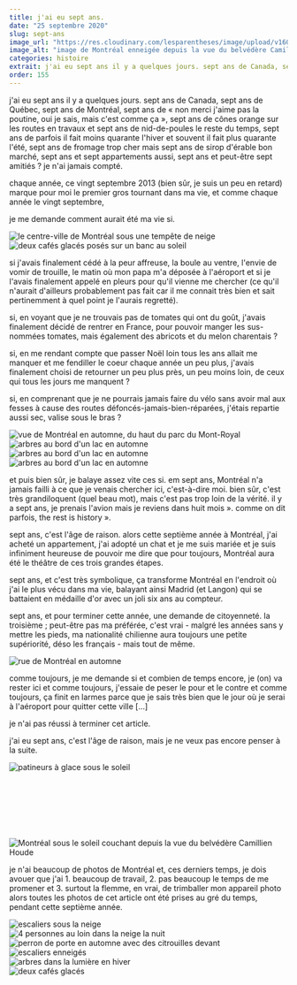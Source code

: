 ```yaml
---
title: j'ai eu sept ans.
date: "25 septembre 2020"
slug: sept-ans
image_url: "https://res.cloudinary.com/lesparentheses/image/upload/v1601069782/155-sept-ans/sept-ans-21.jpg"
image_alt: "image de Montréal enneigée depuis la vue du belvédère Camillien-Houde"
categories: histoire
extrait: j'ai eu sept ans il y a quelques jours. sept ans de Canada, sept ans de Québec, sept ans de Montréal, sept ans de « non merci j'aime pas la poutine, oui je sais, mais c'est comme ça », sept ans de cônes orange sur les routes en travaux et sept ans de nid-de-poules le reste du temps, sept ans de parfois il fait moins quarante l'hiver et souvent il fait plus quarante l'été.
order: 155
---
```


<div class="main-container margin-section">
  <div class="grid columns-4 sm-columns-8 lg-columns-12">
    <section class="single-post--section grid-element start-1 span-3 sm-start-2 md-start-2 md-span-4 lg-span-4">
      <p class="single-post--text">
        j'ai eu sept ans il y a quelques jours. sept ans de Canada, sept ans de Québec, sept ans de Montréal, sept ans de « non merci j'aime pas la poutine, oui je sais, mais c'est comme ça », sept ans de cônes orange sur les routes en travaux et sept ans de nid-de-poules le reste du temps, sept ans de parfois il fait moins quarante l'hiver et souvent il fait plus quarante l'été, sept ans de fromage trop cher mais sept ans de sirop d'érable bon marché, sept ans et sept appartements aussi, sept ans et peut-être sept amitiés ? je n'ai jamais compté.
      </p>
      <p class="single-post--text">
        chaque année, ce vingt septembre 2013 (bien sûr, je suis un peu en retard) marque pour moi le premier gros tournant dans ma vie, et comme chaque année le vingt septembre,
      </p>
    </section>
    <section class="single-post--section grid-element start-2 span-3 sm-start-4 md-start-2 md-span-4 lg-start-5 lg-span-4">
      <p class="single-post--featured">
        je me demande comment aurait été ma vie si.
      </p>
    </section>
  </div>
</div>

<div class="fullwidth margin-section grid columns-4 sm-columns-8 lg-columns-12">
  <section class="single-post--image grid-element start-1 span-3 sm-start-2 sm-span-4 lg-start-1 lg-span-5">
    <img src="https://res.cloudinary.com/lesparentheses/image/upload/v1601069785/155-sept-ans/sept-ans-17.jpg" alt="le centre-ville de Montréal sous une tempête de neige">
  </section>
  <section class="single-post--image grid-element start-2 span-3 sm-start-4 sm-span-5 lg-start-7 lg-span-6">
    <img src="https://res.cloudinary.com/lesparentheses/image/upload/v1601069751/155-sept-ans/sept-ans-01.jpg" alt="deux cafés glacés posés sur un banc au soleil">
  </section>
</div>

<div class="main-container margin-section">
  <div class="grid columns-4 sm-columns-8 lg-columns-12">
    <section class="single-post--section grid-element start-1 span-3 sm-start-2 sm-span-4 lg-start-3 lg-span-5">
      <p class="single-post--text">
        si j'avais finalement cédé à la peur affreuse, la boule au ventre, l'envie de vomir de trouille, le matin où mon papa m'a déposée à l'aéroport et si je l'avais finalement appelé en pleurs pour qu'il vienne me chercher (ce qu'il n'aurait d'ailleurs probablement pas fait car il me connait très bien et sait pertinemment à quel point je l'aurais regretté).
      </p>
      <p class="single-post--text">
        si, en voyant que je ne trouvais pas de tomates qui ont du goût, j'avais finalement décidé de rentrer en France, pour pouvoir manger les sus-nommées tomates, mais également des abricots et du melon charentais ?
      </p>
      <p class="single-post--text">
        si, en me rendant compte que passer Noël loin tous les ans allait me manquer et me fendiller le coeur chaque année un peu plus, j'avais finalement choisi de retourner un peu plus près, un peu moins loin, de ceux qui tous les jours me manquent ?
      </p>
      <p class="single-post--text">
        si, en comprenant que je ne pourrais jamais faire du vélo sans avoir mal aux fesses à cause des routes défoncés-jamais-bien-réparées, j'étais repartie aussi sec, valise sous le bras ?</p>
    </section>
  </div>
</div>

<div class="fullwidth margin-section">
  <section class="single-post--image">
    <img src="https://res.cloudinary.com/lesparentheses/image/upload/v1601069797/155-sept-ans/sept-ans-30.jpg" alt="vue de Montréal en automne, du haut du parc du Mont-Royal">
  </section>
</div>

<div class="main-container margin-section">
  <div class="grid columns-3 sm-columns-9 lg-columns-12 gap-small">
    <section class="single-post--image grid-element start-1 span-1 sm-span-3 lg-span-4 ">
      <img src="https://res.cloudinary.com/lesparentheses/image/upload/v1601069799/155-sept-ans/sept-ans-29.jpg" alt="arbres au bord d'un lac en automne" id="img-150-height">
    </section>
    <section class="single-post--image grid-element start-2 span-1 sm-start-4 sm-span-3 lg-start-5 lg-span-4">
      <img src="https://res.cloudinary.com/lesparentheses/image/upload/v1601069772/155-sept-ans/sept-ans-13.jpg" alt="arbres au bord d'un lac en automne" id="img-150-height" style="object-position: 0 0">
    </section>
    <section class="single-post--image grid-element start-3 span-1 sm-start-7 sm-span-3 lg-start-9 lg-span-4">
      <img src="https://res.cloudinary.com/lesparentheses/image/upload/v1601069780/155-sept-ans/sept-ans-11.jpg" alt="arbres au bord d'un lac en automne" id="img-150-height" style="object-position: 0 0">
    </section>
  </div>
</div>

<div class="main-container margin-section">
  <div class="grid columns-4 sm-columns-8 lg-columns-12">
    <section class="grid-element start-1 span-3 sm-span-4 lg-start-2">
      <p class="single-post--text">
        et puis bien sûr, je balaye assez vite ces si. em sept ans, Montréal n'a jamais failli à ce que je venais chercher ici, c'est-à-dire moi. bien sûr, c'est très grandiloquent (quel beau mot), mais c'est pas trop loin de la vérité. il y a sept ans, je prenais l'avion  mais je reviens dans huit mois ». comme on dit parfois, the rest is history ».
      </p>
      <p class="single-post--text">
        sept ans, c'est l'âge de raison. alors cette septième année à Montréal, j'ai acheté un appartement, j'ai adopté un chat et je me suis mariée et je suis infiniment heureuse de pouvoir me dire que pour toujours, Montréal aura été le théâtre de ces trois grandes étapes.
      </p>
      <p class="single-post--text">
        sept ans, et c'est très symbolique, ça transforme Montréal en l'endroit où j'ai le plus vécu dans ma vie, balayant ainsi Madrid (et Langon) qui se battaient en médaille d'or avec un joli six ans au compteur.
      </p>
      <p class="single-post--text">
        sept ans, et pour terminer cette année, une demande de citoyenneté. la troisième ; peut-être pas ma préférée, c'est vrai - malgré les années sans y mettre les pieds, ma nationalité chilienne aura toujours une petite supériorité, déso les français - mais tout de même.
      </p>
    </section>
  </div>
</div>

<div class="main-container margin-section grid columns-4 sm-columns-8 lg-columns-12">
  <section class="single-post--image grid-element spart-1 span-4 sm-span-6 lg-span-9">
    <img src="https://res.cloudinary.com/lesparentheses/image/upload/v1601069800/155-sept-ans/sept-ans-32.jpg" alt="rue de Montréal en automne">
  </section>
</div>

<div class="main-container margin-section">
  <div class="grid columns-4 sm-columns-8 lg-columns-12">
    <section class="single-post--section grid-element start-1 span-3 sm-start-3 sm-span-4">
      <p class="single-post--text">
        comme toujours, je me demande si et combien de temps encore, je (on) va rester ici et comme toujours, j'essaie de peser le pour et le contre et comme toujours, ça finit en larmes parce que je sais très bien que le jour où je serai à l'aéroport pour quitter cette ville [...]
      </p>
      <p class="single-post--text">
        je n'ai pas réussi à terminer cet article.
      </p>
      <p class="single-post--text">
        j'ai eu sept ans, c'est l'âge de raison, mais je ne veux pas encore penser à la suite.
      </p>
    </section>
  </div>
</div>

<div class="fullwidth margin-section grid columns-4 sm-columns-8 lg-columns-12">
  <section class="single-post--image grid-element start-1 span-3 sm-span-5 lg-span-4">
    <img src="https://res.cloudinary.com/lesparentheses/image/upload/v1601069759/155-sept-ans/sept-ans-07.jpg" alt="patineurs à glace sous le soleil">
  </section>
  <section class="single-post--image grid-element start-1 span-4 sm-start-3 sm-span-7 lg-start-5 lg-span-8" style="margin-top: 120px">
    <img src="https://res.cloudinary.com/lesparentheses/image/upload/v1601069767/155-sept-ans/sept-ans-08.jpg" alt="Montréal sous le soleil couchant depuis la vue du belvédère Camillien Houde">
  </section>
</div>

<div class="main-container margin-section grid columns-4 md-columns-8 lg-columns-12">
  <section class="single-post--section grid-element start-1 span-3 sm-start-3 sm-span-2 lg-start-6 lg-span-4">
    <p class="single-post--text">
      je n'ai beaucoup de photos de Montréal et, ces derniers temps, je dois avouer que j'ai 1. beaucoup de travail, 2. pas beaucoup le temps de me promener et 3. surtout la flemme, en vrai, de trimballer mon appareil photo alors toutes les photos de cet article ont été prises au gré du temps, pendant cette septième année.
    </p>

  </section>
</div>

<div class="main-container margin-section grid columns-4 sm-columns-8 lg-columns-12">
  <section class="grid-element single-post--image start-1 span-2 sm-span-4 lg-span-6">
    <img src="https://res.cloudinary.com/lesparentheses/image/upload/v1601069678/155-sept-ans/sept-ans-25.jpg" alt="escaliers sous la neige">
  </section>
  <section class="grid-element single-post--image start-3 span-2 sm-start-5 sm-span-4 lg-start-7 lg-span-6">
    <img src="https://res.cloudinary.com/lesparentheses/image/upload/v1601069793/155-sept-ans/sept-ans-26.jpg" alt="4 personnes au loin dans la neige la nuit">
  </section>
  <section class="grid-element single-post--image start-1 span-2 sm-span-4 lg-span-6">
    <img src="https://res.cloudinary.com/lesparentheses/image/upload/v1601071620/155-sept-ans/sept-ans-31.jpg" alt="perron de porte en automne avec des citrouilles devant">
  </section>
  <section class="grid-element single-post--image start-3 span-2 sm-start-5 sm-span-4 lg-start-7 lg-span-6">
    <img src="https://res.cloudinary.com/lesparentheses/image/upload/v1601069778/155-sept-ans/sept-ans-22.jpg" alt="escaliers enneigés">
  </section>
  <section class="grid-element single-post--image start-1 span-4 sm-span-8 lg-span-12">
    <img src="https://res.cloudinary.com/lesparentheses/image/upload/v1601069770/155-sept-ans/sept-ans-09.jpg" alt="arbres dans la lumière en hiver">
  </section>
</div>

<div class="fullwidth margin-section">
  <section class="single-post--image">
    <img src="https://res.cloudinary.com/lesparentheses/image/upload/v1601069751/155-sept-ans/sept-ans-02.jpg" alt="deux cafés glacés">
  </section>
</div>
